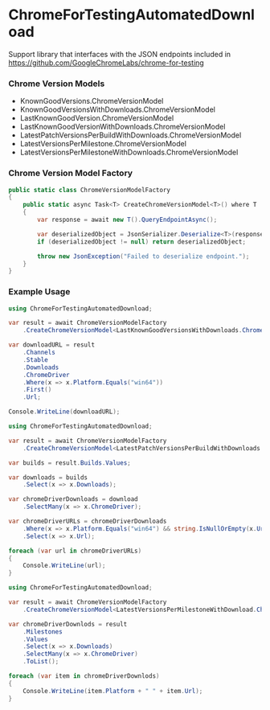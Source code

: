 # ChromeForTestingAutomatedDownload

Support library that interfaces with the JSON endpoints included in https://github.com/GoogleChromeLabs/chrome-for-testing

### Chrome Version Models

* KnownGoodVersions.ChromeVersionModel
* KnownGoodVersionsWithDownloads.ChromeVersionModel
* LastKnownGoodVersion.ChromeVersionModel
* LastKnownGoodVersionWithDownloads.ChromeVersionModel
* LatestPatchVersionsPerBuildWithDownloads.ChromeVersionModel
* LatestVersionsPerMilestone.ChromeVersionModel
* LatestVersionsPerMilestoneWithDownloads.ChromeVersionModel

### Chrome Version Model Factory

```csharp
public static class ChromeVersionModelFactory
{
    public static async Task<T> CreateChromeVersionModel<T>() where T : IChromeVersionModel, new()
    {
        var response = await new T().QueryEndpointAsync();

        var deserializedObject = JsonSerializer.Deserialize<T>(response);
        if (deserializedObject != null) return deserializedObject;

        throw new JsonException("Failed to deserialize endpoint.");
    }
}
```

### Example Usage

```csharp
using ChromeForTestingAutomatedDownload;

var result = await ChromeVersionModelFactory
    .CreateChromeVersionModel<LastKnownGoodVersionsWithDownloads.ChromeVersionModel>();

var downloadURL = result
    .Channels
    .Stable
    .Downloads
    .ChromeDriver
    .Where(x => x.Platform.Equals("win64"))
    .First()
    .Url;

Console.WriteLine(downloadURL);
```

```csharp
using ChromeForTestingAutomatedDownload;

var result = await ChromeVersionModelFactory
    .CreateChromeVersionModel<LatestPatchVersionsPerBuildWithDownloads.ChromeVersionModel>();

var builds = result.Builds.Values;

var downloads = builds
    .Select(x => x.Downloads);

var chromeDriverDownloads = download
    .SelectMany(x => x.ChromeDriver);

var chromeDriverURLs = chromeDriverDownloads
    .Where(x => x.Platform.Equals("win64") && string.IsNullOrEmpty(x.Url) == false)
    .Select(x => x.Url);

foreach (var url in chromeDriverURLs)
{
    Console.WriteLine(url);
}
```

```csharp
using ChromeForTestingAutomatedDownload;

var result = await ChromeVersionModelFactory
    .CreateChromeVersionModel<LatestVersionsPerMilestoneWithDownload.ChromeVersionModel>();

var chromeDriverDownlods = result
    .Milestones
    .Values
    .Select(x => x.Downloads)
    .SelectMany(x => x.ChromeDriver)
    .ToList();

foreach (var item in chromeDriverDownlods)
{
    Console.WriteLine(item.Platform + " " + item.Url);
}
```
